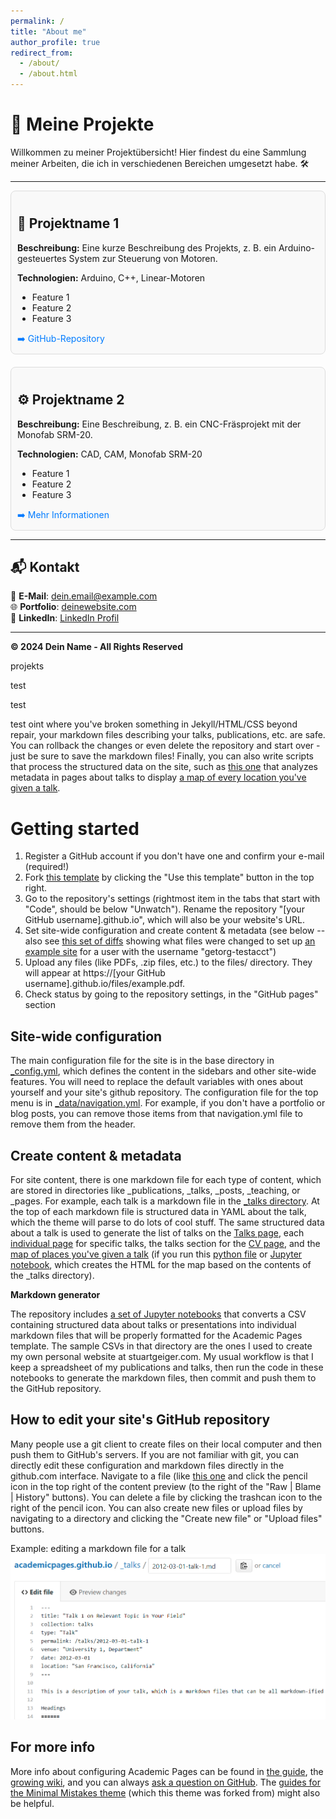 ```yaml
---
permalink: /
title: "About me"
author_profile: true
redirect_from: 
  - /about/
  - /about.html
---
```

# 🚀 **Meine Projekte**

Willkommen zu meiner Projektübersicht! Hier findest du eine Sammlung meiner Arbeiten, die ich in verschiedenen Bereichen umgesetzt habe. 🛠️

---

<div style="display: flex; justify-content: space-between; gap: 20px; flex-wrap: wrap;">

<!-- Projekt 1 -->
<div style="flex: 1; min-width: 300px; padding: 10px; border: 1px solid #ddd; border-radius: 8px; background-color: #f9f9f9;">
  <h2>🔧 Projektname 1</h2>
  <p><strong>Beschreibung:</strong> Eine kurze Beschreibung des Projekts, z. B. ein Arduino-gesteuertes System zur Steuerung von Motoren.</p>
  <p><strong>Technologien:</strong> Arduino, C++, Linear-Motoren</p>
  <ul>
    <li>Feature 1</li>
    <li>Feature 2</li>
    <li>Feature 3</li>
  </ul>
  <a href="https://github.com/beispiel" style="color: #007bff; text-decoration: none;">➡️ GitHub-Repository</a>
</div>

<!-- Projekt 2 -->
<div style="flex: 1; min-width: 300px; padding: 10px; border: 1px solid #ddd; border-radius: 8px; background-color: #f9f9f9;">
  <h2>⚙️ Projektname 2</h2>
  <p><strong>Beschreibung:</strong> Eine Beschreibung, z. B. ein CNC-Fräsprojekt mit der Monofab SRM-20.</p>
  <p><strong>Technologien:</strong> CAD, CAM, Monofab SRM-20</p>
  <ul>
    <li>Feature 1</li>
    <li>Feature 2</li>
    <li>Feature 3</li>
  </ul>
  <a href="https://example.com" style="color: #007bff; text-decoration: none;">➡️ Mehr Informationen</a>
</div>

</div>

---

## 📬 **Kontakt**

📧 **E-Mail**: [dein.email@example.com](mailto:dein.email@example.com)  
🌐 **Portfolio**: [deinewebsite.com](https://deinewebsite.com)  
💼 **LinkedIn**: [LinkedIn Profil](https://linkedin.com/in/deinprofil)

---
**© 2024 Dein Name - All Rights Reserved**


projekts

test 

test 

test
oint where you've broken something in Jekyll/HTML/CSS beyond repair, your markdown files describing your talks, publications, etc. are safe. You can rollback the changes or even delete the repository and start over - just be sure to save the markdown files! Finally, you can also write scripts that process the structured data on the site, such as [this one](https://github.com/academicpages/academicpages.github.io/blob/master/talkmap.ipynb) that analyzes metadata in pages about talks to display [a map of every location you've given a talk](https://academicpages.github.io/talkmap.html).

Getting started
======
1. Register a GitHub account if you don't have one and confirm your e-mail (required!)
1. Fork [this template](https://github.com/academicpages/academicpages.github.io) by clicking the "Use this template" button in the top right. 
1. Go to the repository's settings (rightmost item in the tabs that start with "Code", should be below "Unwatch"). Rename the repository "[your GitHub username].github.io", which will also be your website's URL.
1. Set site-wide configuration and create content & metadata (see below -- also see [this set of diffs](http://archive.is/3TPas) showing what files were changed to set up [an example site](https://getorg-testacct.github.io) for a user with the username "getorg-testacct")
1. Upload any files (like PDFs, .zip files, etc.) to the files/ directory. They will appear at https://[your GitHub username].github.io/files/example.pdf.  
1. Check status by going to the repository settings, in the "GitHub pages" section

Site-wide configuration
------
The main configuration file for the site is in the base directory in [_config.yml](https://github.com/academicpages/academicpages.github.io/blob/master/_config.yml), which defines the content in the sidebars and other site-wide features. You will need to replace the default variables with ones about yourself and your site's github repository. The configuration file for the top menu is in [_data/navigation.yml](https://github.com/academicpages/academicpages.github.io/blob/master/_data/navigation.yml). For example, if you don't have a portfolio or blog posts, you can remove those items from that navigation.yml file to remove them from the header. 

Create content & metadata
------
For site content, there is one markdown file for each type of content, which are stored in directories like _publications, _talks, _posts, _teaching, or _pages. For example, each talk is a markdown file in the [_talks directory](https://github.com/academicpages/academicpages.github.io/tree/master/_talks). At the top of each markdown file is structured data in YAML about the talk, which the theme will parse to do lots of cool stuff. The same structured data about a talk is used to generate the list of talks on the [Talks page](https://academicpages.github.io/talks), each [individual page](https://academicpages.github.io/talks/2012-03-01-talk-1) for specific talks, the talks section for the [CV page](https://academicpages.github.io/cv), and the [map of places you've given a talk](https://academicpages.github.io/talkmap.html) (if you run this [python file](https://github.com/academicpages/academicpages.github.io/blob/master/talkmap.py) or [Jupyter notebook](https://github.com/academicpages/academicpages.github.io/blob/master/talkmap.ipynb), which creates the HTML for the map based on the contents of the _talks directory).

**Markdown generator**

The repository includes [a set of Jupyter notebooks](https://github.com/academicpages/academicpages.github.io/tree/master/markdown_generator
) that converts a CSV containing structured data about talks or presentations into individual markdown files that will be properly formatted for the Academic Pages template. The sample CSVs in that directory are the ones I used to create my own personal website at stuartgeiger.com. My usual workflow is that I keep a spreadsheet of my publications and talks, then run the code in these notebooks to generate the markdown files, then commit and push them to the GitHub repository.

How to edit your site's GitHub repository
------
Many people use a git client to create files on their local computer and then push them to GitHub's servers. If you are not familiar with git, you can directly edit these configuration and markdown files directly in the github.com interface. Navigate to a file (like [this one](https://github.com/academicpages/academicpages.github.io/blob/master/_talks/2012-03-01-talk-1.md) and click the pencil icon in the top right of the content preview (to the right of the "Raw | Blame | History" buttons). You can delete a file by clicking the trashcan icon to the right of the pencil icon. You can also create new files or upload files by navigating to a directory and clicking the "Create new file" or "Upload files" buttons. 

Example: editing a markdown file for a talk
![Editing a markdown file for a talk](/images/editing-talk.png)

For more info
------
More info about configuring Academic Pages can be found in [the guide](https://academicpages.github.io/markdown/), the [growing wiki](https://github.com/academicpages/academicpages.github.io/wiki), and you can always [ask a question on GitHub](https://github.com/academicpages/academicpages.github.io/discussions). The [guides for the Minimal Mistakes theme](https://mmistakes.github.io/minimal-mistakes/docs/configuration/) (which this theme was forked from) might also be helpful.
